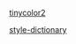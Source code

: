 [tinycolor2](https://www.npmjs.com/package/tinycolor2)

[style-dictionary](https://www.npmjs.com/package/style-dictionary)

<!-- [change-case](https://www.npmjs.com/package/change-case) -->